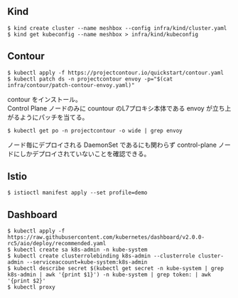 
## Kind

```console
$ kind create cluster --name meshbox --config infra/kind/cluster.yaml
$ kind get kubeconfig --name meshbox > infra/kind/kubeconfig
```

## Contour

```console
$ kubectl apply -f https://projectcontour.io/quickstart/contour.yaml
$ kubectl patch ds -n projectcontour envoy -p="$(cat infra/contour/patch-contour-envoy.yaml)"
```

contour をインストール。  
Control Plane ノードのみに countour のL7プロキシ本体である envoy が立ち上がるようにパッチを当てる。  

```console
$ kubectl get po -n projectcontour -o wide | grep envoy
```

ノード毎にデプロイされる DaemonSet であるにも関わらず control-plane ノードにしかデプロイされていないことを確認できる。  

## Istio

```console
$ istioctl manifest apply --set profile=demo
```

## Dashboard

```console
$ kubectl apply -f https://raw.githubusercontent.com/kubernetes/dashboard/v2.0.0-rc5/aio/deploy/recommended.yaml
$ kubectl create sa k8s-admin -n kube-system
$ kubectl create clusterrolebinding k8s-admin --clusterrole cluster-admin --serviceaccount=kube-system:k8s-admin
$ kubectl describe secret $(kubectl get secret -n kube-system | grep k8s-admin | awk '{print $1}') -n kube-system | grep token: | awk '{print $2}'
$ kubectl proxy
```

